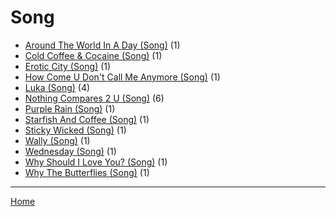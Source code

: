 # Song

  * [Around The World In A Day (Song)](./song/around-the-world-in-a-day/) (1)
  * [Cold Coffee & Cocaine (Song)](./song/cold-coffee-cocaine/) (1)
  * [Erotic City (Song)](./song/erotic-city/) (1)
  * [How Come U Don't Call Me Anymore (Song)](./song/how-come-u-don-t-call-me-anymore/) (1)
  * [Luka (Song)](./song/luka/) (4)
  * [Nothing Compares 2 U (Song)](./song/nothing-compares-2-u/) (6)
  * [Purple Rain (Song)](./song/purple-rain/) (1)
  * [Starfish And Coffee (Song)](./song/starfish-and-coffee/) (1)
  * [Sticky Wicked (Song)](./song/sticky-wicked/) (1)
  * [Wally (Song)](./song/wally/) (1)
  * [Wednesday (Song)](./song/wednesday/) (1)
  * [Why Should I Love You? (Song)](./song/why-should-i-love-you/) (1)
  * [Why The Butterflies (Song)](./song/why-the-butterflies/) (1)

----

[Home](../)
